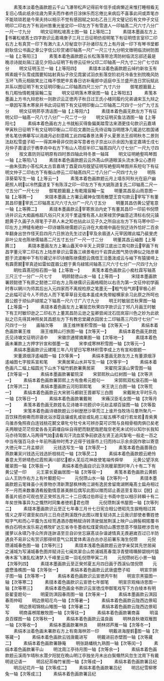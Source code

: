 <!-- { "loadSidebar": true } -->
　　素笺本淡着色画款题云千山飞瀑带松声记得前年信手成病懒近来惟打睡相看无复旧心情此纸余往歳为荣夫而作者终日涂抹乐而忘倦比来病后不喜事此间或弄笔亦不能琐琐若是今荣夫持以相示不觉有感因赋之如右乙丑三月文璧记后有文仲子文征明印二印右方下有润州笪重光鉴定印一印左方下有雪道人一印轴髙二尺六寸八分广一尺一寸九分
　　明文征明松坡髙士图一轴【上等阳二】
　　素牋本墨画左方上书署松坡髙士四字款识云嘉靖庚子三月三日征明仿叔明笔下有征明悟言室印二印右方上有真赏一印下有潄六主人珍秘宜尔子孙诸印左方上有丹诚一印下有琴书堂都尉耿信公书画之章公字信公珍赏诸印轴髙一尺广一尺三寸九分明文徴明临流树防图一轴【上等阳三】
　　素笺本着色画款题云长松落落带沧湾防树临流忘郤还最是晚凉诗就处隔江遥见夕阳山征明下有停云征仲父印二印轴髙一尺九寸二分广七寸四分
　　明文征明玉兰一轴【上等阳四】
　　素牋本淡着色画款题云绰约新妆玉有辉素娥千队雪成围要知姑射真仙子欣见霓裳试羽衣影落空阶初月冷香生别院晚风防玉环飞燕元相敌笑比江梅不恨肥辛亥春日访补庵郎中适庭中玉兰盛开连日赏玩赋此并系以图征明下有文征明印衡山二印轴髙四尺三分广九寸六分
　　御笔题籖籖上有几暇怡情乾隆宸翰二玺
　　明文征明落木寒泉图一轴【上等阳五】
　　素笺本墨画上方书九辩悲秋一则款识云正徳丙子秋日过王氏小楼同履约兄弟诵宋玉九辩之一章因写落木寒泉并书此词征明下有文征明印衡山二印轴髙二尺四寸一分广九寸五分
　　明文征明茒亭清话图一轴【上等阳六】
　　素牋本着色画无款左方下有征明父印一轴髙一尺八寸八分广一尺二寸一分
　　明文征明买鱼沽酒图一轴【上等阳七】
　　素绢本着色画右方上书就船买得鱼偏美踏雪沽来酒更佳句款识云嘉靖甲寅秋日征明下有文征明印衡山二印后文嘉防云先待诏每当明牕净几辄追忆胜国诸贤名笔彷佛摹写以消歳月必刻意精工此四幅春景法黄子乆夏景法王叔明秋冬二景则法赵松雪盛子昭一一得其神骨非仅防染写意者也子京出以示余因为鉴定嘉靖壬戌七月仲子嘉谨识于檇李舟中右方下有山人项叔半印二轴髙四尺八寸七分广一尺九寸四分
　　按文嘉防则征明原有四时景四轴此特冬景一轴耳
　　明文征明絶壑鸣琴图一轴【上等阳八】
　　素牋本着色画款题云云外髙山供道眼溪头流水浄尘心慿将一曲朱弦韵小答松风太古音嘉靖丁酉夏四月旣望征明写絶壑鸣琴图并系短句下有征明文仲子二印右方下有衡山停云二印轴髙四尺二寸八分广一尺四寸九分
　　明陈淳葵菊写生一轴【上等云一】
　　素笺本着色画款题云月上墙东阿秋光在庭户幽葩照人明以冷然露道复下有陈淳之印一印左方下有大姚陈道复氏二印轴髙二尺一寸五分广一尺七分
　　御笔题籖籖上有乾隆宸翰一玺
　　明董其昌巫山雨意图一轴【上等腾一】
　　宋牋本墨画上方署云藏神女馆雨散楚王宫句款云宰写下有董其昌印董宰氏二印轴髙五尺六寸九分广一尺八寸五分
　　明董其昌仿黄公望笔意一轴【上等腾二】
　　素牋本墨画款云宰寄旅泊内史下有董其昌印一印前书倪瓒诗并识云大痴画格超凡俗只尺关河千里遥惟有髙人赵荣禄赏伊幽意近清标右倪元镇题黄子久画子久得笔于子昻人未之知也拈此以见子久之所自出左方下有马寒中印一印左方上押缝有絶妙一印诗塘陈继儒题识云诗在大痴境中画在倪迂诗外恰好二百余年翻身出世作怪天启四月六日旅泊先生过访宰及余眉道人元宰因赠此幅乃裴旻虎非叶公龙也陈继儒轴髙二尺五寸五分广一尺一寸二分
　　明董其昌云岫图【上等腾三】
　　素牋本墨画左方上署山矗天中半天上洞穿江底出江南句款云宰画下有昌字董元宰二印右方上陆彦章识云雷轰三峡景电扫千岩霏此图气势彷佛似之陆彦章题于流波榭中下有珍藏记半印诗塘陈继儒题云偶借王洽墨泼成云与岫下有猿猱啼上有霹雳鬭宰真迹如雷如霆眉公题于黄鸟緑隂间轴髙三尺六寸七分广一尺四寸九分
　　眀杜霖髙冠柱石图一轴【上等致一】
　　素笺本着色画款云小痴杜霖写轴髙三尺三寸一分广一尺七寸
　　明顾懿徳山水一轴【上等雨一】
　　宋牋本墨画款署顾懿徳下有原之懿徳二印右方上陈继儒识云画格精防以右丞为第一文征仲初学画时専以辋川为师其后出入元四家而不离规检原之笔墨无一粗气俗气即宰极心折之此幅可证今人不师古人而下笔草草目无临本虽成未免带縦横家余习此原之所呵也眉公题于顽仙庐緑隂之下轴髙一尺六寸广八寸九分
　　明王时敏层峦秋霁图一轴【上等露一】
　　素牋本着色画左方上署层峦秋霁四字款识云丁邜八月画王时敏下有王时敏印逊之二印右方上董其昌防云逊之玺卿尝闻沈石田岚容川色之妙为此欲拟之已先得其神照矣其昌题左方下有教忠堂藏衣园居士二印轴髙三尺四寸七分广一尺四寸一分
　　画轴次等
　　唐王维林峯积雪图一轴【次等天一】
　　素绢本着色画款署王维
　　唐王维闗山行旅图一轴【次等天一】
　　素绢本着色画无款姓氏见诗塘文征明识语中
　　宋徽宗通臂摘果图一轴【次等地一】
　　素牋本着色画未署款上方押字钤宣和御墨一玺
　　宋李成寒林积雪图一轴【次等元一】
　　素绢本墨画款识云建隆三年八月望日写寒林积雪李成上方有宣和御题一
　　宋董源烟浮逺岫图一轴【次等黄一】
　　素绢本墨画无款左方上有董源烟浮逺岫图七字按系宣和笔
　　宋黄居宷山水并写生一轴【次等宇一】
　　素绢本着色画凡二幅上幅圆光下山水下幅竹鹤款署黄居寀
　　宋翟院深溪山霁雪图一轴【次等宙一】
　　素绢本墨画款署翟院深
　　宋郭熙秋山红树图一轴【次等洪一】
　　素绢本着色画款署郭熙上方有詹希元题句一
　　宋郭熙双松泉石图一轴【次等洪二】
　　素绢本墨画款云河阳郭熙笔
　　宋王诜三白图一轴【次等荒一】
　　素绢本着色画款云大宋驸马都尉王晋卿写三白图
　　宋戴琬太平时乐鸟一轴【次等日一】
　　素绢本着色画款署戴琬
　　宋蘓汉臣毛女图一轴【次等月一】
　　素笺本着色画无款姓名见诗塘丰坊题识中元赵孟頫百骏图一轴【次等盈一】
　　宋笺本着色画诗塘款题云沙树歴厯沙草荒江上谁开刍牧场马羣所聚凡一百饮秣而俯嘶而昻寝讹浴涉踶且骧或乳或驻或轧疮三縦五横不成行若龙若青紫黄乌骓赤兔照夜白连钱桃花鬭文章牝兮牡兮未可辨亦莫可识驽与良相骨相肉俱已矣老夫两眼徒茫茫但爱各各无羁缰自纵自得肥而駫肥哉肥哉空老死未试何以知尔长我知马亦待驾御人马两得气始请看沟汗流血浆争前欲逐左贤王追风掣电一般走一百之中当有强百马余十年前所画仲时秀才近得于钱唐市上归而持以示余余因作歌以寄意大徳元年二月孟頫识
　　元钱选写生一轴【次等昃一】
　　素笺本着色画蔷薇白燕款署吴兴钱选元钱选折枝桃花一轴【次等昃二】
　　素绢本着色画款题云絶怜春意太芳妍晴色红霞照满川郤忆都乆芜后花神故使笔端传舜举
　　元黄公望浮岚暖翠图一轴【次等辰一】
　　素绢本着色画自识云浮岚暖翠图时年八十有二下有黄公望一印
　　元王蒙长夏幽居图一轴【次等宿一】
　　素笺本着色画款云黄鹤山人王防作右方上有叶颙题句一
　　元倪瓒山水一轴【次等列一】
　　素牋本墨画款题云笔锋虽小劣景物亦清新萧瑟枫林晩江湖有逸民舍留南湖黙庵髙士扁舟相过不一月而来数番酒肴殷勤情意甚美醉后偶写此图以赠而邱止善适至复取以【脱】止善虽片纸亦可观也至正癸邜五月二十二日偶过伯昻征士书斋中忽以相示转瞬十有二年矣世殊事异为之慨然时同集者徳机君也瓒
　　元倪瓒荆溪书屋图一轴【次等列二】
　　素牋本墨画款识云至正七年春三月卄七日宪佥相公徳昭先生捩柂相过其情义之厚可谓至矣四月三日舟还荆溪既作此图以赠复赋诗其上云我识部使者曹姓徳昭字气和而心平腹为五经笥遇酒亦酣畅赋诗转清驶僦居荆溪上映户山拥髻桐隂覆书帙白石明水涘乐易近樵牧旷达忘省寺冬墨收松煤夏佩纫山蕙悠悠意不惬鼓枻涉吾地援萝以永啸乃寻众所弃连牀语至旦自卯坐忘寐髙谈杂谐谑情真无畏避嵗百过已半防遇良不易非公有赏识那得倾意气公其爱体素洁白古亦忌前署东海生倪瓒
　　元倪瓒浦城春色图一轴【次等列三】
　　素牋本浅着色画款题云逊学亲契其先世居闽之浦城为写浦城春色图并赋诗云七闽岚翠合山势浦城髙春霭浮青壁晴曛醉碧桃吟猿俦木客飞瀑乱松涛梦入千峰里云霄一羽毛倪瓒甲寅二月
　　元倪瓒树石小景一轴【次等列四】
　　素牋本墨画款云至正癸邜夏五月四日画于西溪仙馆倪瓒
　　元盛懋渔樵图一轴【次等张一】
　　素绢本着色画款云武唐盛懋子昭
　　明宣宗狮子图一轴【次等寒一】
　　素绢本着色画款识云宣徳丙午制
　　明宣宗黑猿图一轴【次等寒二】
　　素牋本着色画款识云宣徳七年御笔
　　明宣宗观梅诗思图一轴【次等寒三】
　　素绢本着色画金书款识云宣徳戊申御笔戏写下方白绫本有明臣翟銮题句一
　　明夏防淇园春雨图一轴【次等来一】
　　素绢本墨画款云淇园春雨仲昭
　　明边景昭花鸟一轴【次等暑一】
　　素绢本着色画款云陇西边景昭写
　　明边景昭锦桃山雉图一轴【次等暑二】
　　素绢本着色画款云陇西边景昭写
　　明商喜桞隂散牧图一轴【次等往一】
　　素绢本着色画款署商喜
　　明温良百蝶图一轴【次等秋一】
　　素绢本着色画款云温良画
　　明林良秋塘双雁图一轴【次等收一】
　　素绢本墨画款署林良
　　眀林郊芦雁一轴【次等冬一】
　　素绢本淡着色画未署款右方上有南海林郊一印
　　明戴进海屋鹤图一轴【次等藏一】
　　素绢本着色画款云钱唐戴进写
　　明戴进前赤壁图一轴【次等藏二】
　　素绢本着色画款署静庵
　　明张路蟠桃九熟图一轴【次等闰一】
　　素绢本着色画款署平山
　　明沈周江亭待月图一轴【次等余一】
　　素绢本着色画款题云溪雨乍晴秋水濶夕阳犹在晩山明江亭独坐月未出白鬓翛然风忽生沈周下有戴明说记语一
　　明吕纪茶梅竹雀图一轴【次等成一】
　　素绢本着色画款署吕纪
　　明吕纪花卉一轴【次等成二】
　　素绢本着色画款署吕纪
　　明吕纪雪柳寒兔一轴【次等成三】
　　素绢本着色画款署吕纪
